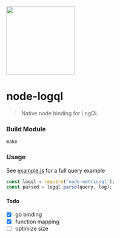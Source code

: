 <img src="https://user-images.githubusercontent.com/1423657/139434383-98287329-74ce-4061-aabb-a19e500a986c.png" width=180 />

# node-logql

> Native node binding for LogQL


### Build Module
```console
make
```

### Usage

See [example.js](https://github.com/metrico/node-logql/blob/main/example.js) for a full query example

```javascript
const logql = require('node-metricsql');
const parsed = logql.parse(query, log);
```

#### Todo
- [x] go binding
- [x] function mapping
- [ ] optimize size
